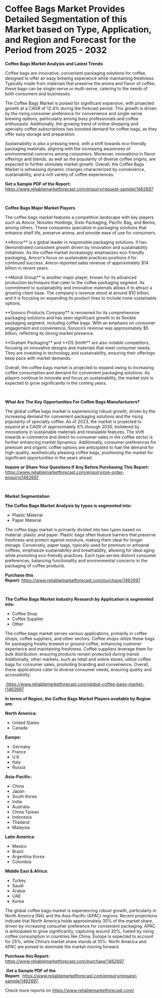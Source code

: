 <p><h1>Coffee Bags Market Provides Detailed Segmentation of this Market based on Type, Application, and Region and Forecast for the Period from 2025 - 2032</h1></p><p><strong>Coffee Bags Market Analysis and Latest Trends</strong></p>
<p><p>Coffee bags are innovative, convenient packaging solutions for coffee, designed to offer an easy brewing experience while maintaining freshness. Typically made from materials that preserve the aroma and flavor of coffee, these bags can be single-serve or multi-serve, catering to the needs of both consumers and businesses.</p><p>The Coffee Bags Market is poised for significant expansion, with projected growth at a CAGR of 12.4% during the forecast period. This growth is driven by the rising consumer preference for convenience and single-serve brewing options, particularly among busy professionals and coffee enthusiasts. Additionally, the growing trend of online shopping and specialty coffee subscriptions has boosted demand for coffee bags, as they offer easy storage and preparation.</p><p>Sustainability is also a pressing trend, with a shift towards eco-friendly packaging materials, aligning with the increasing awareness of environmental concerns among consumers. Moreover, innovations in flavor offerings and blends, as well as the popularity of diverse coffee origins, are expected to further stimulate market growth. Overall, the Coffee Bags Market is witnessing dynamic changes characterized by convenience, sustainability, and a rich variety of coffee experiences.</p></p>
<p><strong>Get a Sample PDF of the Report:&nbsp;</strong> <a href="https://www.reliablemarketforecast.com/enquiry/request-sample/1462697?utm_campaign=3182&utm_medium=2&utm_source=Github&utm_content=ia&utm_term=08032025&utm_id=coffee-bags">https://www.reliablemarketforecast.com/enquiry/request-sample/1462697</a></p>
<p>&nbsp;</p>
<p><strong>Coffee Bags Major Market Players</strong></p>
<p><p>The coffee bags market features a competitive landscape with key players such as Amcor, Novolex Holdings, Sixto Packaging, Pacific Bag, and Bemis, among others. These companies specialize in packaging solutions that enhance shelf life, preserve aroma, and provide ease of use for consumers.</p><p>**Amcor** is a global leader in responsible packaging solutions. It has demonstrated consistent growth driven by innovation and sustainability initiatives. As the coffee market increasingly emphasizes eco-friendly packaging, Amcor's focus on sustainable practices positions it for continued success. Amcor reported sales revenue of approximately $14 billion in recent years.</p><p>**Mondi Group** is another major player, known for its advanced production techniques that cater to the coffee packaging segment. Its commitment to sustainability and innovative materials allows it to attract a growing client base. The company's revenue stood at around $10 billion, and it is focusing on expanding its product lines to include more sustainable options.</p><p>**Sonoco Products Company** is renowned for its comprehensive packaging solutions and has seen significant growth in its flexible packaging segment, including coffee bags. With an emphasis on consumer engagement and convenience, Sonoco’s revenue was approximately $5 billion, reflecting its strong market presence.</p><p>**Graham Packaging** and **DS Smith** are also notable competitors, focusing on innovative designs and materials that meet consumer needs. They are investing in technology and sustainability, ensuring their offerings keep pace with market demands.</p><p>Overall, the coffee bags market is projected to expand owing to increasing coffee consumption and demand for convenient packaging solutions. As players continue to innovate and focus on sustainability, the market size is expected to grow significantly in the coming years.</p></p>
<p>&nbsp;</p>
<p><strong>What Are The Key Opportunities For Coffee Bags Manufacturers?</strong></p>
<p><p>The global coffee bags market is experiencing robust growth, driven by the increasing demand for convenient packaging solutions and the rising popularity of specialty coffee. As of 2023, the market is projected to expand at a CAGR of approximately 6% through 2030, bolstered by innovations in sustainable materials and resealable features. The shift towards e-commerce and direct-to-consumer sales in the coffee sector is further enhancing market dynamics. Additionally, consumer preferences for premium and organic coffee options are anticipated to fuel the demand for high-quality, aesthetically pleasing coffee bags, positioning the market for significant opportunities in the years ahead.</p></p>
<p><strong>Inquire or Share Your Questions If Any Before Purchasing This Report:</strong> <a href="https://www.reliablemarketforecast.com/enquiry/pre-order-enquiry/1462697?utm_campaign=3182&utm_medium=2&utm_source=Github&utm_content=ia&utm_term=08032025&utm_id=coffee-bags">https://www.reliablemarketforecast.com/enquiry/pre-order-enquiry/1462697</a></p>
<p>&nbsp;</p>
<p><strong>Market Segmentation</strong></p>
<p><strong>The Coffee Bags Market Analysis by types is segmented into:</strong></p>
<p><ul><li>Plastic Material</li><li>Paper Material</li></ul></p>
<p><p>The coffee bags market is primarily divided into two types based on material: plastic and paper. Plastic bags often feature barriers that preserve freshness and protect against moisture, making them ideal for longer storage. Conversely, paper bags, typically used for premium or artisanal coffees, emphasize sustainability and breathability, allowing for ideal aging while promoting eco-friendly practices. Each type serves distinct consumer preferences, balancing functionality and environmental concerns in the packaging of coffee products.</p></p>
<p><strong>Purchase this Report:&nbsp;</strong><a href="https://www.reliablemarketforecast.com/purchase/1462697?utm_campaign=3182&utm_medium=2&utm_source=Github&utm_content=ia&utm_term=08032025&utm_id=coffee-bags">https://www.reliablemarketforecast.com/purchase/1462697</a></p>
<p>&nbsp;</p>
<p><strong>The Coffee Bags Market Industry Research by Application is segmented into:</strong></p>
<p><ul><li>Coffee Shop</li><li>Coffee Supplier</li><li>Other</li></ul></p>
<p><p>The coffee bags market serves various applications, primarily in coffee shops, coffee suppliers, and other sectors. Coffee shops utilize these bags for packaging freshly brewed or ground coffee, enhancing customer experience and maintaining freshness. Coffee suppliers leverage them for bulk distribution, ensuring products remain protected during transit. Additionally, other markets, such as retail and online stores, utilize coffee bags for consumer sales, promoting branding and convenience. Overall, these applications cater to diverse consumer needs, ensuring quality and accessibility.</p></p>
<p><a href="https://www.reliablemarketforecast.com/global-coffee-bags-market-r1462697?utm_campaign=3182&utm_medium=2&utm_source=Github&utm_content=ia&utm_term=08032025&utm_id=coffee-bags">&nbsp;https://www.reliablemarketforecast.com/global-coffee-bags-market-r1462697</a></p>
<p><strong>In terms of Region, the Coffee Bags Market Players available by Region are:</strong></p>
<p>
    <p> <strong> North America: </strong>
        <ul>
            <li>United States</li>
            <li>Canada</li>
        </ul>
        </p> 
    <p> <strong> Europe: </strong>
        <ul>
            <li>Germany</li>
            <li>France</li>
            <li>U.K.</li>
            <li>Italy</li>
            <li>Russia</li>
        </ul>
        </p> 
    <p> <strong> Asia-Pacific: </strong>
        <ul>
            <li>China</li>
            <li>Japan</li>
            <li>South Korea</li>
            <li>India</li>
            <li>Australia</li>
            <li>China Taiwan</li>
            <li>Indonesia</li>
            <li>Thailand</li>
            <li>Malaysia</li>
        </ul>
        </p> 
    <p> <strong> Latin America: </strong>
        <ul>
            <li>Mexico</li>
            <li>Brazil</li>
            <li>Argentina Korea</li>
            <li>Colombia</li>
        </ul>
        </p> 
    <p> <strong> Middle East & Africa: </strong>
        <ul>
            <li>Turkey</li>
            <li>Saudi</li>
            <li>Arabia</li>
            <li>UAE</li>
            <li>Korea</li>
        </ul>
    </p>
    </p>
<p><p>The global coffee bags market is experiencing robust growth, particularly in North America (NA) and the Asia-Pacific (APAC) regions. Recent projections indicate that North America holds approximately 35% of the market share, driven by increasing consumer preference for convenient packaging. APAC is anticipated to grow significantly, capturing around 30%, fueled by rising coffee consumption in countries like China. Europe is expected to account for 25%, while China’s market share stands at 10%. North America and APAC are poised to dominate the market moving forward.</p></p>
<p><strong>Purchase this Report: </strong><a href="https://www.reliablemarketforecast.com/purchase/1462697?utm_campaign=3182&utm_medium=2&utm_source=Github&utm_content=ia&utm_term=08032025&utm_id=coffee-bags">https://www.reliablemarketforecast.com/purchase/1462697</a></p>
<p>&nbsp;<strong>Get a Sample PDF of the Report:&nbsp;&nbsp;</strong><a href="https://www.reliablemarketforecast.com/enquiry/request-sample/1462697?utm_campaign=3182&utm_medium=2&utm_source=Github&utm_content=ia&utm_term=08032025&utm_id=coffee-bags">https://www.reliablemarketforecast.com/enquiry/request-sample/1462697</a></p>
<p><strong></strong></p>
<p>Check more reports on <a href="https://www.reliablemarketforecast.com/?utm_campaign=3182&utm_medium=2&utm_source=Github&utm_content=ia&utm_term=08032025&utm_id=coffee-bags">https://www.reliablemarketforecast.com/</a></p>